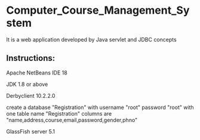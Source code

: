 # Computer_Course_Management_System
It is a web application developed by Java servlet and JDBC concepts

Instructions:
-------------

Apache NetBeans IDE 18

JDK 1.8 or above

Derbyclient 10.2.2.0

create a database "Registration" with username "root" password "root" with one table name "Registration" columns are "name,address,course,email,password,gender,phno"

GlassFish server 5.1
